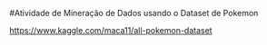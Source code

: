 #Atividade de Mineração de Dados usando o Dataset de Pokemon

https://www.kaggle.com/maca11/all-pokemon-dataset
